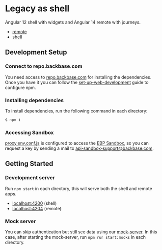 # Legacy as shell

Angular 12 shell with widgets and Angular 14 remote with journeys.

* [remote](angular14)
* [shell](shell)

## Development Setup

### Connect to repo.backbase.com

You need access to [repo.backbase.com](https://repo.backbase.com/) for installing the dependencies. Once you have it you
can follow the [set-up-web-development](https://backbase.io/developers/documentation/web-devkit/getting-started/set-up-web-development/)
guide to configure npm.

### Installing dependencies

To install dependencies, run the following command in each directory:

```bash
$ npm i
```

### Accessing Sandbox
[proxy.env.conf.js](shell/proxy.env.conf.js) is configured to access the [EBP Sandbox](https://backbase.io/ebp-sandbox),
so you can request a key by sending a mail to [api-sandbox-support@backbase.com](mailto:api-sandbox-support@backbase.com).

## Getting Started

### Development server

Run `npm start` in each directory, this will serve both the shell and remote apps.

* [localhost:4200](http://localhost:4200/) (shell)
* [localhost:4204](http://localhost:4204/) (remote)

### Mock server

You can skip authentication but still see data using our [mock-server](../mock-server). In this case, after starting the
mock-server, run `npm run start:mocks` in each directory.

